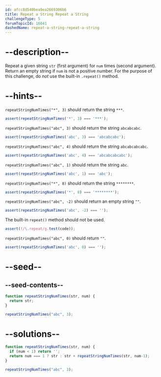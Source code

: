 ```yaml
---
id: afcc8d540bea9ea2669306b6
title: Repeat a String Repeat a String
challengeType: 5
forumTopicId: 16041
dashedName: repeat-a-string-repeat-a-string
---
```


# --description--

Repeat a given string `str` (first argument) for `num` times (second argument). Return an empty string if `num` is not a positive number. For the purpose of this challenge, do *not* use the built-in `.repeat()` method.

# --hints--

`repeatStringNumTimes("*", 3)` should return the string `***`.

```js
assert(repeatStringNumTimes('*', 3) === '***');
```

`repeatStringNumTimes("abc", 3)` should return the string `abcabcabc`.

```js
assert(repeatStringNumTimes('abc', 3) === 'abcabcabc');
```

`repeatStringNumTimes("abc", 4)` should return the string `abcabcabcabc`.

```js
assert(repeatStringNumTimes('abc', 4) === 'abcabcabcabc');
```

`repeatStringNumTimes("abc", 1)` should return the string `abc`.

```js
assert(repeatStringNumTimes('abc', 1) === 'abc');
```

`repeatStringNumTimes("*", 8)` should return the string `********`.

```js
assert(repeatStringNumTimes('*', 8) === '********');
```

`repeatStringNumTimes("abc", -2)` should return an empty string `""`.

```js
assert(repeatStringNumTimes('abc', -2) === '');
```

The built-in `repeat()` method should not be used.

```js
assert(!/\.repeat/g.test(code));
```

`repeatStringNumTimes("abc", 0)` should return `""`.

```js
assert(repeatStringNumTimes('abc', 0) === '');
```

# --seed--

## --seed-contents--

```js
function repeatStringNumTimes(str, num) {
  return str;
}

repeatStringNumTimes("abc", 3);
```

# --solutions--

```js
function repeatStringNumTimes(str, num) {
  if (num < 1) return '';
  return num === 1 ? str : str + repeatStringNumTimes(str, num-1);
}

repeatStringNumTimes("abc", 3);
```
